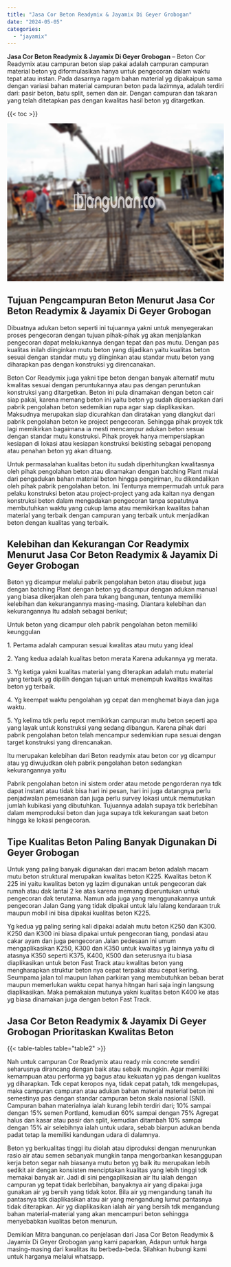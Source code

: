 ```yaml
---
title: "Jasa Cor Beton Readymix & Jayamix Di Geyer Grobogan"
date: "2024-05-05"
categories: 
  - "jayamix"
---
```


**Jasa Cor Beton Readymix & Jayamix Di Geyer Grobogan** – Beton Cor Readymix atau campuran beton siap pakai adalah campuran campuran material beton yg diformulasikan hanya untuk pengecoran dalam waktu tepat atau instan. Pada dasarnya ragam bahan material yg dipakaipun sama dengan variasi bahan material campuran beton pada lazimnya, adalah terdiri dari: pasir beton, batu split, semen dan air. Dengan campuran dan takaran yang telah ditetapkan pas dengan kwalitas hasil beton yg ditargetkan.

{{< toc >}}

![Jasa Cor Beton Readymix & Jayamix Di Geyer Grobogan](/images/jasa-cor-readymix-15.png)

## Tujuan Pengcampuran Beton Menurut Jasa Cor Beton Readymix & Jayamix Di Geyer Grobogan

Dibuatnya adukan beton seperti ini tujuannya yakni untuk menyegerakan proses pengecoran dengan tujuan pihak-pihak yg akan menjalankan pengecoran dapat melakukannya dengan tepat dan pas mutu. Dengan pas kualitas inilah diinginkan mutu beton yang dijadikan yaitu kualitas beton sesuai dengan standar mutu yg diinginkan atau standar mutu beton yang diharapkan pas dengan konstruksi yg direncanakan.

Beton Cor Readymix juga yakni tipe beton dengan banyak alternatif mutu kwalitas sesuai dengan peruntukannya atau pas dengan peruntukan konstruksi yang ditargetkan. Beton ini pula dinamakan dengan beton cair siap pakai, karena memang beton ini yaitu beton yg sudah dipersiapkan dari pabrik pengolahan beton sedemikian rupa agar siap diaplikasikan. Maksudnya merupakan siap dicurahkan dan diratakan yang diangkut dari pabrik pengolahan beton ke project pengecoran. Sehingga pihak proyek tdk lagi memikirkan bagaimana ia mesti mencampur adukan beton sesuai dengan standar mutu konstruksi. Pihak proyek hanya mempersiapkan kesiapan di lokasi atau kesiapan konstruksi bekisting sebagai penopang atau penahan beton yg akan dituang.

Untuk permasalahan kualitas beton itu sudah diperhitungkan kwalitasnya oleh pihak pengolahan beton atau dinamakan dengan batching Plant mulai dari pengadukan bahan material beton hingga pengiriman, itu dikendalikan oleh pihak pabrik pengolahan beton. Ini Tentunya mempermudah untuk para pelaku konstruksi beton atau project-project yang ada kaitan nya dengan konstruksi beton dalam mengadakan pengecoran tanpa sepatutnya membutuhkan waktu yang cukup lama atau memikirkan kwalitas bahan material yang terbaik dengan campuran yang terbaik untuk menjadikan beton dengan kualitas yang terbaik.

## Kelebihan dan Kekurangan Cor Readymix Menurut Jasa Cor Beton Readymix & Jayamix Di Geyer Grobogan

Beton yg dicampur melalui pabrik pengolahan beton atau disebut juga dengan batching Plant dengan beton yg dicampur dengan adukan manual yang biasa dikerjakan oleh para tukang bangunan, tentunya memiliki kelebihan dan kekurangannya masing-masing. Diantara kelebihan dan kekurangannya Itu adalah sebagai berikut;

Untuk beton yang dicampur oleh pabrik pengolahan beton memiliki keunggulan

1\. Pertama adalah campuran sesuai kwalitas atau mutu yang ideal

2\. Yang kedua adalah kualitas beton merata Karena adukannya yg merata.

3\. Yg ketiga yakni kualitas material yang diterapkan adalah mutu material yang terbaik yg dipilih dengan tujuan untuk menempuh kwalitas kwalitas beton yg terbaik.

4\. Yg keempat waktu pengolahan yg cepat dan menghemat biaya dan juga waktu.

5\. Yg kelima tdk perlu repot memikirkan campuran mutu beton seperti apa yang layak untuk konstruksi yang sedang dibangun. Karena pihak dari pabrik pengolahan beton telah mencampur sedemikian rupa sesuai dengan target konstruksi yang direncanakan.

Itu merupakan kelebihan dari Beton readymix atau beton cor yg dicampur atau yg diwujudkan oleh pabrik pengolahan beton sedangkan kekurangannya yaitu

Pabrik pengolahan beton ini sistem order atau metode pengorderan nya tdk dapat instant atau tidak bisa hari ini pesan, hari ini juga datangnya perlu penjadwalan pemesanan dan juga perlu survey lokasi untuk memutuskan jumlah kubikasi yang dibutuhkan. Tujuannya adalah supaya tdk berlebihan dalam memproduksi beton dan juga supaya tdk kekurangan saat beton hingga ke lokasi pengecoran.

## Tipe Kualitas Beton Paling Banyak Digunakan Di Geyer Grobogan

Untuk yang paling banyak digunakan dari macam beton adalah macam mutu beton struktural merupakan kwalitas beton K225. Kwalitas beton K 225 ini yaitu kwalitas beton yg lazim digunakan untuk pengecoran dak rumah atau dak lantai 2 ke atas karena memang diperuntukan untuk pengecoran dak terutama. Namun ada juga yang menggunakannya untuk pengecoran Jalan Gang yang tidak dipakai untuk lalu lalang kendaraan truk maupun mobil ini bisa dipakai kualitas beton K225.

Yg kedua yg paling sering kali dipakai adalah mutu beton K250 dan K300. K250 dan K300 ini biasa dipakai untuk pengecoran tiang, pondasi atau cakar ayam dan juga pengecoran Jalan pedesaan ini umum mengaplikasikan K250, K300 dan K350 untuk kwalitas yg lainnya yaitu di atasnya K350 seperti K375, K400, K500 dan seterusnya itu biasa diaplikasikan untuk beton Fast Track atau kwalitas beton yang mengharapkan struktur beton nya cepat terpakai atau cepat kering. Seumpama jalan tol maupun lahan parkiran yang membutuhkan beban berat maupun memerlukan waktu cepat hanya hitngan hari saja ingin langsung diaplikasikan. Maka pemakaian mutunya yakni kualitas beton K400 ke atas yg biasa dinamakan juga dengan beton Fast Track.

## Jasa Cor Beton Readymix & Jayamix Di Geyer Grobogan Prioritaskan Kwalitas Beton

{{< table-tables table="table2" >}}

Nah untuk campuran Cor Readymix atau ready mix concrete sendiri seharusnya dirancang dengan baik atau sebaik mungkin. Agar memiliki kemampuan atau performa yg bagus atau kekuatan yg pas dengan kualitas yg diharapkan. Tdk cepat keropos nya, tidak cepat patah, tdk mengelupas, maka campuran campuran atau adukan bahan material material beton ini semestinya pas dengan standar campuran beton skala nasional (SNI). Campuran bahan materialnya ialah kurang lebih terdiri dari; 10% sampai dengan 15% semen Portland, kemudian 60% sampai dengan 75% Agregat halus dan kasar atau pasir dan split, kemudian ditambah 10% sampai dengan 15% air selebihnya ialah untuk udara, sebab biarpun adukan benda padat tetap Ia memiliki kandungan udara di dalamnya.

Beton yg berkualitas tinggi itu diolah atau diproduksi dengan menurunkan rasio air atau semen sebanyak mungkin tanpa mengorbankan kesanggupan kerja beton segar nah biasanya mutu beton yg baik itu merupakan lebih sedikit air dengan konsisten menciptakan kualitas yang lebih tinggi tdk memakai banyak air. Jadi di sini pengaplikasian air Itu ialah dengan campuran yg tepat tidak berlebihan, banyaknya air yang dipakai juga gunakan air yg bersih yang tidak kotor. Bila air yg mengandung tanah itu pantasnya tdk diaplikasikan atau air yang mengandung lumut pantasnya tidak diterapkan. Air yg diaplikasikan ialah air yang bersih tdk mengandung bahan material-material yang akan mencampuri beton sehingga menyebabkan kualitas beton menurun.

Demikian Mitra bangunan.co penjelasan dari Jasa Cor Beton Readymix & Jayamix Di Geyer Grobogan yang kami paparkan, Adapun untuk harga masing-masing dari kwalitas itu berbeda-beda. Silahkan hubungi kami untuk harganya melalui whatsapp.
